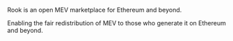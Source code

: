 Rook is an open MEV marketplace for Ethereum and beyond.

Enabling the fair redistribution of MEV to those who generate it on Ethereum and beyond.